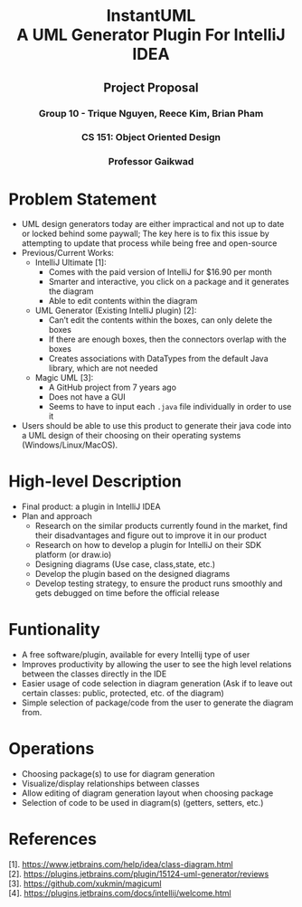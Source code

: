 # <p style="text-align: center;">InstantUML <br>A UML Generator Plugin For IntelliJ IDEA</br></p> 
## <p style="text-align: center;">Project Proposal</p>
### <p style="text-align: center;">Group 10 - Trique Nguyen, Reece Kim, Brian Pham</p>
### <p style="text-align: center;">CS 151: Object Oriented Design</p>
### <p style="text-align: center;">Professor Gaikwad</p>

# Problem Statement
- UML design generators today are either impractical and not up to date or locked behind some paywall; The key here is to fix this issue by attempting to update that process while being free and open-source
- Previous/Current Works:  
  - IntelliJ Ultimate [1]:  
    - Comes with the paid version of IntelliJ for $16.90 per month
    - Smarter and interactive, you click on a package and it generates the diagram
    - Able to edit contents within the diagram 
  - UML Generator (Existing IntelliJ plugin) [2]:
    - Can’t edit the contents within the boxes, can only delete the boxes
    - If there are enough boxes, then the connectors overlap with the boxes
    - Creates associations with DataTypes from the default Java library, which are not needed  
  - Magic UML [3]:  
    - A GitHub project from 7 years ago  
    - Does not have a GUI  
    - Seems to have to input each ```.java``` file individually in order to use it
- Users should be able to use this product to generate their java code into a UML design of their choosing on their operating systems (Windows/Linux/MacOS). 

# High-level Description	
- Final product: a plugin in IntelliJ IDEA
- Plan and approach
  - Research on the similar products currently found in the market, find their disadvantages and figure out to improve it in our product
  - Research on how to develop a plugin for IntelliJ on their SDK platform (or draw.io) 
  - Designing diagrams (Use case, class,state, etc.)
  - Develop the plugin based on the designed diagrams 
  - Develop testing strategy, to ensure the product runs smoothly and gets debugged on time before the official release

# Funtionality
- A free software/plugin, available for every Intellij type of user
- Improves productivity by allowing the user to see the high level relations between the classes directly in the IDE
- Easier usage of code selection in diagram generation (Ask if to leave out certain classes: public, protected, etc. of the diagram)  
- Simple selection of package/code from the user to generate the diagram from.

# Operations
- Choosing package(s) to use for diagram generation
- Visualize/display relationships between classes
- Allow editing of diagram generation layout when choosing package 
- Selection of code to be used in diagram(s) (getters, setters, etc.)

# References
[1]. https://www.jetbrains.com/help/idea/class-diagram.html </br>
[2]. https://plugins.jetbrains.com/plugin/15124-uml-generator/reviews </br>
[3]. https://github.com/xukmin/magicuml </br>
[4]. https://plugins.jetbrains.com/docs/intellij/welcome.html </br>




